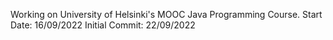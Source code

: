 Working on University of Helsinki's MOOC Java Programming Course.
Start Date: 16/09/2022
Initial Commit: 22/09/2022